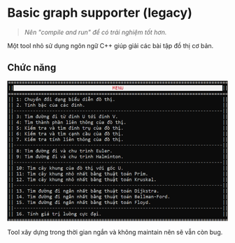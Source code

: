 # Basic graph supporter (legacy)
> *Nên "compile and run" để có trải nghiệm tốt hơn.*

Một tool nhỏ sử dụng ngôn ngữ C++ giúp giải các bài tập đồ thị cơ bản.

## Chức năng

![features.png](features.png)

Tool xây dựng trong thời gian ngắn và không maintain nên sẽ vẫn còn bug.